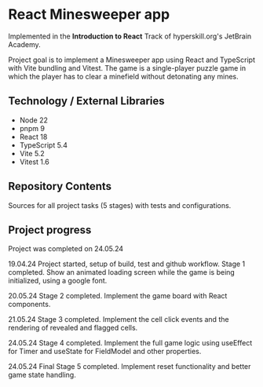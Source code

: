 # React Minesweeper app

Implemented in the <b>Introduction to React</b> Track of hyperskill.org's JetBrain Academy.<br>

Project goal is to implement a Minesweeper app using React and TypeScript with Vite bundling and Vitest. 
The game is a single-player puzzle game in which the player has to clear a minefield without detonating any mines.

## Technology / External Libraries

- Node 22
- pnpm 9
- React 18
- TypeScript 5.4
- Vite 5.2
- Vitest 1.6

## Repository Contents

Sources for all project tasks (5 stages) with tests and configurations.

## Project progress

Project was completed on 24.05.24

19.04.24 Project started, setup of build, test and github workflow. Stage 1 completed. 
Show an animated loading screen while the game is being initialized, using a google font.

20.05.24 Stage 2 completed. Implement the game board with React components.

21.05.24 Stage 3 completed. Implement the cell click events and the rendering of revealed and flagged cells.

24.05.24 Stage 4 completed. Implement the full game logic using useEffect for Timer and useState for
FieldModel and other properties.

24.05.24 Final Stage 5 completed. Implement reset functionality and better game state handling.

